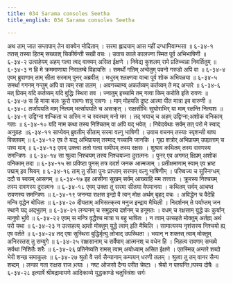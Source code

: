 ```yaml
---
title: 034 Sarama consoles Seetha
title_english: 034 Sarama consoles Seetha

---
```

<div class="audioEmbed"  caption="श्रीराम-हरिसीताराममूर्ति-घनपाठिभ्यां वचनम्" src="https://archive.org/download/Ramayana-recitation-Sriram-harisItArAmamUrti-Ghanapaati-v2/Kanda_6/Kanda_6_YK-034-Sarama_consoles_Seetha_0.mp3"></div>
अथ ताम् जात सम्तापाम् तेन वाक्येन मोदिताम् ।  
सरमा ह्लादयाम् आस महीं दग्धामिवाम्भसा ॥ ६-३४-१  
ततस् तस्या हितम् सख्याश् चिकीर्षन्ती सखी वचः ।  
उवाच काले कालज्ना स्मित पूर्व अभिभाषिणी ॥ ६-३४-२  
उत्सहेयम् अहम् गत्वा त्वद् वाक्यम् असित ईक्षणे ।  
निवेद्य कुशलम् रामे प्रतिच्चन्ना निवर्तितुम् ॥ ६-३४-३  
न हि मे क्रममाणाया निरालम्बे विहायसि ।  
समर्थो गतिम् अन्वेतुम् पवनो गरुडो अपि वा ॥ ६-३४-४  
एवम् ब्रुवाणाम् ताम् सीता सरमाम् पुनर् अब्रवीत् ।  
मधुरम् श्लक्ष्णया वाचा पूर्व शोक अभिपन्नया ॥ ६-३४-५  
समर्था गगनम् गन्तुम् अपि वा त्वम् रसा तलम् ।  
अवगच्चाम्य् अकर्तव्यम् कर्तव्यम् ते मद् अन्तरे ॥ ६-३४-६  
मत् प्रियम् यदि कर्तव्यम् यदि बुद्धिः स्थिरा तव ।  
ज्नातुम् इच्चामि तम् गत्वा किम् करोति इति रावणः ॥ ६-३४-७  
स हि माया बलः क्रूरो रावणः शत्रु रावणः ।  
माम् मोहयति दुष्ट आत्मा पीत मात्रा इव वारुणी ॥ ६-३४-८  
तर्जापयति माम् नित्यम् भर्त्सापयति च असक्र्त् ।  
राक्षसीभिः सुघोराभिर् या माम् रक्षन्ति नित्यशः ॥ ६-३४-९  
उद्विग्ना शन्किता च अस्मि न च स्वस्थम् मनो मम ।  
तद् भयाच् च अहम् उद्विग्ना;अशोक वनिकाम् गताः ॥ ६-३४-१०  
यदि नाम कथा तस्य निश्चितम् वा अपि यद् भवेत् ।  
निवेदयेथाः सर्वम् तत् परो मे स्याद् अनुग्रहः ॥६-३४-११  
साप्येवम् ब्रुवतीम् सीताम् सरमा वल्गु भाषिणी ।  
उवाच वचनम् तस्याः स्पृशन्ती बाष्प विक्लवम् ॥ ६-३४-१२  
एष ते यद्य् अभिप्रायस् तस्माद् गच्चामि जानकि ।  
गृह्य शत्रोर् अभिप्रायम् उपाव्र्त्ताम् च पश्य माम् ॥ ६-३४-१३  
एवम् उक्त्वा ततो गत्वा समीपम् तस्य रक्षसः ।  
शुश्राव कथितम् तस्य रावणस्य समन्त्रिणः ॥ ६-३४-१४  
सा श्रुत्वा निश्चयम् तस्य निश्चयज्ना दुरात्मनः ।  
पुनर् एव अगमत् क्षिप्रम् अशोक वनिकाम् तदा ॥ ६-३४-१५  
सा प्रविष्टा पुनस् तत्र ददर्श जनक आत्मजाम् ।  
प्रतीक्षमाणाम् स्वाम् एव भ्रष्ट पद्माम् इव श्रियम् ॥ ६-३४-१६  
ताम् तु सीता पुनः प्राप्ताम् सरमाम् वल्गु भाषिणीम् ।  
परिष्वज्य च सुस्निग्धम् ददौ च स्वयम् आसनम् ॥ ६-३४-१७  
इह आसीना सुखम् सर्वम् आख्याहि मम तत्त्वतः ।  
क्रूरस्य निश्चयम् तस्य रावणस्य दुरात्मनः ॥ ६-३४-१८  
एवम् उक्ता तु सरमा सीतया वेपमानया ।  
कथितम् सर्वम् आचष्त रावणस्य समन्त्रिणः ॥ ६-३४-१९  
जनन्या राक्षस इन्द्रो वै त्वन् मोक्ष अर्थम् बृहद् वचः ।  
अविद्धेन च वैदेहि मन्त्रि वृद्धेन बोधितः ॥ ६-३४-२०  
दीयताम् अभिसत्क्र्त्य मनुज इन्द्राय मैथिली ।  
निदर्शनम् ते पर्याप्तम् जन स्थाने यद् अद्भुतम् ॥ ६-३४-२१  
लन्घनम् च समुद्रस्य दर्शनम् च हनूमतः ।  
वधम् च रक्षसाम् युद्धे कः कुर्यान् मानुषो भुवि ॥ ६-३४-२२  
एवम् स मन्त्रि वृद्धैश्च मात्रा च बहु भाषितः ।  
न त्वाम् उत्सहते मोक्तुम् अर्तह्म् अर्थ परो यथा ॥ ६-३४-२३  
न उत्सहत्य् अम्र्तो मोक्तुम् युद्धे त्वाम् इति मैथिलि ।  
सामात्यस्य नृशंसस्य निश्चयो ह्य् एष वर्तते ॥ ६-३४-२४  
तद् एषा सुस्थिरा बुद्धिर्मृत्यु लोभाद् उपस्थिता ।  
भयान् न शक्तस् त्वाम् मोक्तुम् अनिरस्तस् तु सम्युगे ॥ ६-३४-२५  
राक्षसानाम् च सर्वेषाम् आत्मनश् च वधेन हि ।  
निहत्य रावणम् सम्ख्ये सर्वथा निशितैः शरैः ॥ ६-३४-२६  
प्रतिनेष्यति रामस् त्वाम् अयोध्याम् असित ईक्षणे ।  
एतस्मिन्न् अन्तरे शब्दो भेरी शन्ख समाकुलः ॥ ६-३४-२७  
श्रुतो वै सर्व सैन्यानाम् कम्पयन् धरणी तलम् ।  
श्रुत्वा तु तम् वानर सैन्य शब्दम् ।  
लन्का गता राक्षस राज भ्र्त्याः ।  
नष्ट ओजसो दैन्य परीत चेष्टाः ।  
श्रेयो न पश्यन्ति न्र्पस्य दोषैः ॥ ६-३४-२८  
इत्यार्षे श्रीमद्रामायणे आदिकाव्ये युद्धकाण्डे चतुस्त्रिंशः सर्गः